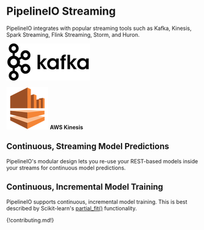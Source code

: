 # PipelineIO Streaming
PipelineIO integrates with popular streaming tools such as Kafka, Kinesis, Spark Streaming, Flink Streaming, Storm, and Huron.

![Kafka](/img/kafka-logo-wide-219x98.png) 

![Kinesis](/img/kinesis-logo-110x110.png) **AWS Kinesis**

## Continuous, Streaming Model Predictions
PipelineIO's modular design lets you re-use your REST-based models inside your streams for continuous model predictions.

## Continuous, Incremental Model Training
PipelineIO supports continuous, incremental model training.  This is best described by Scikit-learn's [partial_fit()](http://scikit-learn.org/stable/modules/scaling_strategies.html#incremental-learning) functionality.

{!contributing.md!}
